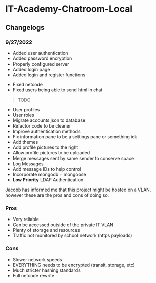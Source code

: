 # IT-Academy-Chatroom-Local

## Changelogs

### 9/27/2022
+ Added user authentication
+ Added password encryption
+ Properly configured server
+ Added login page
+ Added login and register functions

* Fixed netcode
* Fixed users being able to send html in chat

> TODO
* User profiles
* User roles
* Migrate accounts.json to database
* Refactor code to be cleaner
* Improve authentication methods
* Fix information pane to be a settings pane or something idk
* Add themes
* Add profile pictures to the right
* Allow profile pictures to be uploaded
* Merge messages sent by same sender to conserve space
* Log Messages
* Add message IDs to help control
* Incorporate mongodb + mongoose
* **Low Priority** LDAP Authentication

Jacobb has informed me that this project might be hosted on a VLAN, however these are the pros and cons of doing so.
### Pros
* Very reliable
* Can be accessed outside of the private IT VLAN
* Plenty of storage and resources
* Traffic not monitored by school network (https payloads)

### Cons
* Slower network speeds
* EVERYTHING needs to be encrypted (transit, storage, etc)
* Much stricter hashing standards
* Full netcode rewrite
